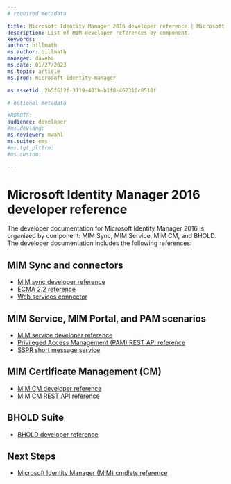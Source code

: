 ```yaml
---
# required metadata

title: Microsoft Identity Manager 2016 developer reference | Microsoft Docs
description: List of MIM developer references by component.
keywords:
author: billmath
ms.author: billmath
manager: daveba
ms.date: 01/27/2023
ms.topic: article
ms.prod: microsoft-identity-manager

ms.assetid: 2b5f612f-3119-401b-b1f8-462310c8510f

# optional metadata

#ROBOTS:
audience: developer
#ms.devlang:
ms.reviewer: mwahl
ms.suite: ems
#ms.tgt_pltfrm:
#ms.custom:

---
```


# Microsoft Identity Manager 2016 developer reference

The developer documentation for Microsoft Identity Manager 2016 is organized by component: MIM Sync, MIM Service, MIM CM, and BHOLD.  The developer documentation includes the following references:

## MIM Sync and connectors

- [MIM sync developer reference](https://msdn.microsoft.com/library/windows/desktop/ms698364(v=vs.100).aspx)
- [ECMA 2.2 reference](https://msdn.microsoft.com/library/windows/desktop/hh859557(v=vs.100).aspx)
- [Web services connector](microsoft-identity-manager-2016-ma-ws.md)

## MIM Service, MIM Portal, and PAM scenarios

- [MIM service developer reference](https://msdn.microsoft.com/library/windows/desktop/ee652382(v=vs.100).aspx)
- [Privileged Access Management (PAM) REST API reference](privileged-access-management-rest-api-reference.md)
- [SSPR short message service](https://msdn.microsoft.com/library/windows/desktop/jj131737(v=vs.100).aspx)

## MIM Certificate Management (CM)

- [MIM CM developer reference](https://msdn.microsoft.com/library/windows/desktop/ee652335(v=vs.100).aspx)
- [MIM CM REST API reference](certificate-management-rest-api-reference.md)
 
## BHOLD Suite

- [BHOLD developer reference](mim2016-bhold-developer-reference.md)
 
## Next Steps

- [Microsoft Identity Manager (MIM) cmdlets reference](/powershell/identitymanager/)
